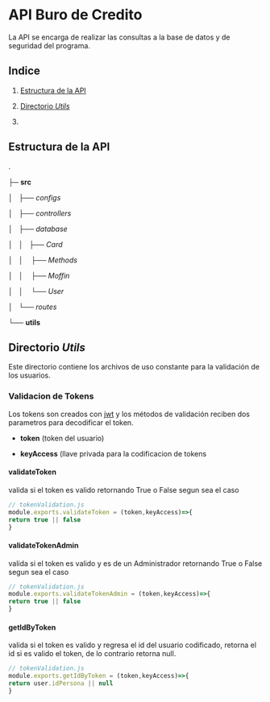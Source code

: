 # API Buro de Credito

La API se encarga de realizar las consultas a la base de datos y de seguridad del programa.

## Indice

1. [Estructura de la API](#id1)

2. [Directorio _Utils_](#id2)

3. 

## Estructura de la API<a name='id1'><a>

.

├─ **src**

│   ├── _configs_

│   ├── *controllers*

│   ├── *database*

│   │     ├── _Card_

│   │     ├── *Methods*

│   │     ├── *Moffin*

│   │     └── *User*

│   └── *routes*

└── **utils**

## Directorio  _Utils_<a name='id2'><a>

Este directorio contiene los archivos de uso constante para la validación de los usuarios.

### Validacion de Tokens

Los tokens son creados con [jwt](https://www.npmjs.com/package/jsonwebtoken) y los métodos de validación reciben dos parametros para decodificar el token.

- **token** (token del usuario)

- **keyAccess** (llave privada para la codificacion de tokens

#### validateToken

valida si el token es valido retornando True o False segun sea el caso

```javascript
// tokenValidation.js
module.exports.validateToken = (token,keyAccess)=>{
return true || false
}
```

#### validateTokenAdmin

valida si el token es valido y es de un Administrador retornando True o False segun sea el caso

```javascript
// tokenValidation.js
module.exports.validateTokenAdmin = (token,keyAccess)=>{
return true || false
}
```

#### getIdByToken

valida si el token es valido y regresa el id del usuario codificado, retorna el id si es valido el token, de lo contrario retorna null.

```javascript
// tokenValidation.js
module.exports.getIdByToken = (token,keyAccess)=>{
return user.idPersona || null
}
```
